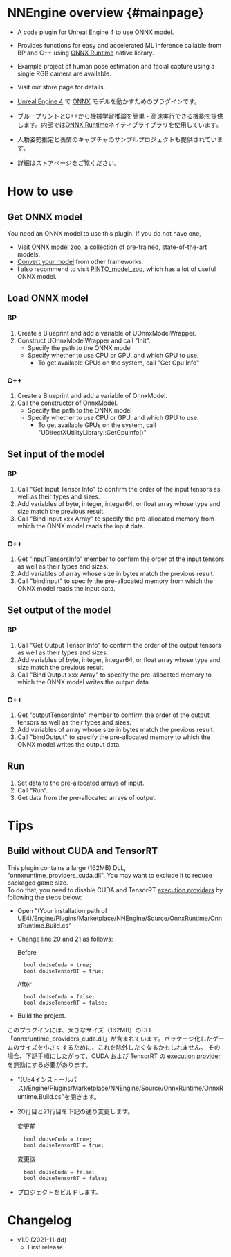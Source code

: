 # NNEngine overview {#mainpage}

- A code plugin for [Unreal Engine 4](https://www.unrealengine.com/) to use [ONNX](https://onnx.ai/) model.
- Provides functions for easy and accelerated ML inference callable from BP and C++ using [ONNX Runtime](https://onnxruntime.ai/) native library.
- Example project of human pose estimation and facial capture using a single RGB camera are available.
- Visit our store page for details.



- [Unreal Engine 4](https://www.unrealengine.com/) で [ONNX](https://onnx.ai/) モデルを動かすためのプラグインです。
- ブループリントとC++から機械学習推論を簡単・高速実行できる機能を提供します。内部では[ONNX Runtime](https://onnxruntime.ai/)ネイティブライブラリを使用しています。
- 人物姿勢推定と表情のキャプチャのサンプルプロジェクトも提供されています。
- 詳細はストアページをご覧ください。



# How to use

## Get ONNX model

You need an ONNX model to use this plugin. If you do not have one, 

- Visit [ONNX model zoo](https://github.com/onnx/models), a collection of pre-trained, state-of-the-art models.
- [Convert your model](https://github.com/onnx/tutorials#converting-to-onnx-format) from other frameworks.
- I also recommend to visit [PINTO_model_zoo](https://github.com/PINTO0309/PINTO_model_zoo#pinto_model_zoo), which has a lot of useful ONNX model.



## Load ONNX model

### BP

1. Create a Blueprint and add a variable of UOnnxModelWrapper.
2. Construct UOnnxModelWrapper and call "Init".
   - Specify the path to the ONNX model
   - Specify whether to use CPU or GPU, and which GPU to use.
     - To get available GPUs on the system, call "Get Gpu Info"

### C++

1. Create a Blueprint and add a variable of OnnxModel.
2. Call the constructor of OnnxModel.
   - Specify the path to the ONNX model
   - Specify whether to use CPU or GPU, and which GPU to use.
     - To get available GPUs on the system, call "UDirectXUtilityLibrary::GetGpuInfo()"

## Set input of the model

### BP

1. Call "Get Input Tensor Info" to confirm the order of the input tensors as well as their types and sizes.
2. Add variables of byte, integer, integer64, or float array whose type and size match the previous result.
3. Call "Bind Input xxx Array" to specify the pre-allocated memory from which the ONNX model reads the input data.

### C++

1. Get "inputTensorsInfo" member to confirm the order of the input tensors as well as their types and sizes.
2. Add variables of array whose size in bytes match the previous result.
3. Call "bindInput" to specify the pre-allocated memory from which the ONNX model reads the input data.

## Set output of the model

### BP

1. Call "Get Output Tensor Info" to confirm the order of the output tensors as well as their types and sizes.
2. Add variables of byte, integer, integer64, or float array whose type and size match the previous result.
3. Call "Bind Output xxx Array" to specify the pre-allocated memory to which the ONNX model writes the output data.

### C++

1. Get "outputTensorsInfo" member to confirm the order of the output tensors as well as their types and sizes.
2. Add variables of array whose size in bytes match the previous result.
3. Call "bindOutput" to specify the pre-allocated memory to which the ONNX model writes the output data.

## Run

1. Set data to the pre-allocated arrays of input.
2. Call "Run".
3. Get data from the pre-allocated arrays of output.

# Tips

## Build without CUDA and TensorRT

This plugin contains a large (162MB) DLL, "onnxruntime_providers_cuda.dll". You may want to exclude it to reduce packaged game size.  
To do that, you need to disable CUDA and TensorRT [execution providers](https://onnxruntime.ai/docs/execution-providers/) by following the steps below:

- Open "(Your installation path of UE4)/Engine/Plugins/Marketplace/NNEngine/Source/OnnxRuntime/OnnxRuntime.Build.cs"

- Change line 20 and 21 as follows:

  Before

  		bool doUseCuda = true;
  		bool doUseTensorRT = true;

  After

  		bool doUseCuda = false;
  		bool doUseTensorRT = false;

- Build the project.



このプラグインには、大きなサイズ（162MB）のDLL「onnxruntime_providers_cuda.dll」が含まれています。パッケージ化したゲームのサイズを小さくするために、これを除外したくなるかもしれません。
その場合、下記手順にしたがって、CUDA および TensorRT の [execution provider](https://onnxruntime.ai/docs/execution-providers/) を無効にする必要があります。

- "(UE4インストールパス)/Engine/Plugins/Marketplace/NNEngine/Source/OnnxRuntime/OnnxRuntime.Build.cs"を開きます。

- 20行目と21行目を下記の通り変更します。

  変更前

  		bool doUseCuda = true;
  		bool doUseTensorRT = true;

  変更後

  		bool doUseCuda = false;
  		bool doUseTensorRT = false;

- プロジェクトをビルドします。



# Changelog

- v1.0 (2021-11-dd)
  - First release.
